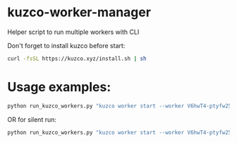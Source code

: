 # kuzco-worker-manager
Helper script to run multiple workers with CLI

Don't forget to install kuzco before start:
```bash
curl -fsSL https://kuzco.xyz/install.sh | sh
```

# Usage examples:
```bash
python run_kuzco_workers.py "kuzco worker start --worker V6hwT4-ptyfw25dcg8JwB --code 53877007-c01b-4389-9b8f-3e6aebe90f2e" 3
```
OR for silent run:
```bash
python run_kuzco_workers.py "kuzco worker start --worker V6hwT4-ptyfw25dcg8JwB --code 53877007-c01b-4389-9b8f-3e6aebe90f2e" 3 --silent
```
